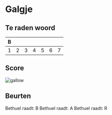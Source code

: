 # Galgje

## Te raden woord

|B| | | | | | |
|-|-|-|-|-|-|-|
|1|2|3|4|5|6|7|

## Score
![gallow](./images/3.png)

## Beurten
Bethuel raadt: B
Bethuel raadt: A
Bethuel raadt: R

